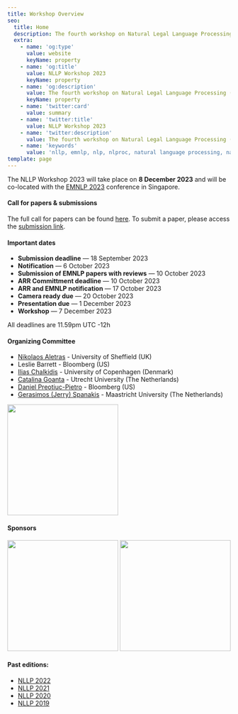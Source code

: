 ```yaml
---
title: Workshop Overview
seo:
  title: Home
  description: The fourth workshop on Natural Legal Language Processing (NLLP 2023) explores methods and applications of Natural Language Processing for the Legal Domain by focusing on legal text and text with legal significance. Co-located with EMNLP 2023.
  extra:
    - name: 'og:type'
      value: website
      keyName: property
    - name: 'og:title'
      value: NLLP Workshop 2023
      keyName: property
    - name: 'og:description'
      value: The fourth workshop on Natural Legal Language Processing (NLLP 2023) explores methods and applications of Natural Language Processing for the Legal Domain by focusing on legal text and text with legal significance. Co-located with EMNLP 2023.
      keyName: property
    - name: 'twitter:card'
      value: summary
    - name: 'twitter:title'
      value: NLLP Workshop 2023
    - name: 'twitter:description'
      value: The fourth workshop on Natural Legal Language Processing (NLLP 2023) explores methods and applications of Natural Language Processing for the Legal Domain by focusing on legal text and text with legal significance. Co-located with EMNLP 2023.
    - name: 'keywords'
      value: 'nllp, emnlp, nlp, nlproc, natural language processing, natural legal language processing, legal text, legal domain language'
template: page
---
```


The NLLP Workshop 2023 will take place on **8 December 2023** and will be co-located with the  [EMNLP 2023](https://2023.emnlp.org/) conference in Singapore.

#### Call for papers & submissions

The full call for papers can be found [here](https://nllpw.org/workshop/call/). To submit a paper, please access the [submission link](https://softconf.com/emnlp2023/nllp2023).

#### Important dates

- **Submission deadline** ― 18 September 2023
- **Notification** ― 6 October 2023
- **Submission of EMNLP papers with reviews** ― 10 October 2023
- **ARR Committment deadline** ― 10 October 2023
- **ARR and EMNLP notification** ― 17 October 2023
- **Camera ready due** ― 20 October 2023 
- **Presentation due** ― 1 December 2023
- **Workshop** ― 7 December 2023

All deadlines are 11.59pm UTC -12h

#### Organizing Committee 

- [Nikolaos Aletras](http://nikosaletras.com) - University of Sheffield (UK)
- Leslie Barrett - Bloomberg (US)
- [Ilias Chalkidis](https://iliaschalkidis.github.io/) - University of Copenhagen (Denmark)
- [Catalina Goanta](https://www.uu.nl/staff/ECGoanta) - Utrecht University (The Netherlands)
- [Daniel Preotiuc-Pietro](http://www.preotiuc.ro) - Bloomberg (US)
- [Gerasimos (Jerry) Spanakis](https://dke.maastrichtuniversity.nl/jerry.spanakis/) - Maastricht University (The Netherlands)

<img src="/images/poster.png" width="250"/>

#### Sponsors

[<img src="/images/bloomberg.png" width="250"/>](https://www.bloomberg.com/company/values/tech-at-bloomberg/artificial-intelligence-ai/)
[<img src="/images/ercwhite.png" width="250"/>](https://humanads.eu)

#### Past editions:
- [NLLP 2022](https://nllpw.org/workshop/nllp-2022)
- [NLLP 2021](https://nllpw.org/workshop/nllp-2021)
- [NLLP 2020](https://sites.google.com/view/nllp/home)
- [NLLP 2019](https://sites.google.com/view/nllp/nllp-2019)
